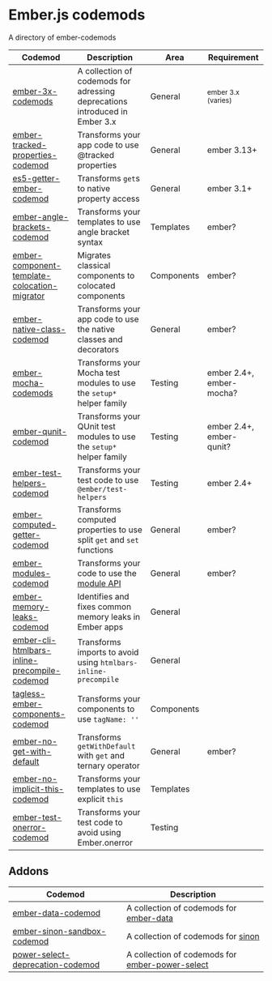 # Ember.js codemods

A directory of ember-codemods

| Codemod | Description | Area | Requirement |
| --- | --- | --- | --- |
| [ember-3x-codemods](https://github.com/ember-codemods/ember-3x-codemods) | A collection of codemods for adressing deprecations introduced in Ember 3.x | General | <small>ember 3.x (varies)</small>
| [ember-tracked-properties-codemod](https://github.com/ember-codemods/ember-tracked-properties-codemod) | Transforms your app code to use @tracked properties | General | ember 3.13+ |
| [es5-getter-ember-codemod](https://github.com/ember-codemods/es5-getter-ember-codemod) | Transforms `get`s to native property access | General | ember 3.1+ |
| [ember-angle-brackets-codemod](https://github.com/ember-codemods/ember-angle-brackets-codemod) | Transforms your templates to use angle bracket syntax | Templates | ember? |
| [ember-component-template-colocation-migrator](https://github.com/ember-codemods/ember-component-template-colocation-migrator) | Migrates classical components to colocated components | Components | ember? |
| [ember-native-class-codemod](https://github.com/ember-codemods/ember-native-class-codemod) | Transforms your app code to use the native classes and decorators | General | ember? |
| [ember-mocha-codemods](https://github.com/ember-codemods/ember-mocha-codemods) | Transforms your Mocha test modules to use the `setup*` helper family | Testing | ember 2.4+, ember-mocha? |
| [ember-qunit-codemod](https://github.com/ember-codemods/ember-qunit-codemod) | Transforms your QUnit test modules to use the `setup*` helper family | Testing | ember 2.4+, ember-qunit? |
| [ember-test-helpers-codemod](https://github.com/ember-codemods/ember-test-helpers-codemod) | Transforms your test code to use `@ember/test-helpers` | Testing | ember 2.4+ |
| [ember-computed-getter-codemod](https://github.com/ember-codemods/ember-computed-getter-codemod) | Transforms computed properties to use split `get` and `set` functions | General | ember? | 
| [ember-modules-codemod](https://github.com/ember-codemods/ember-modules-codemod) | Transforms your code to use the [module API](https://github.com/emberjs/rfcs/pull/176) | General | ember? |
| [ember-memory-leaks-codemod](https://github.com/ember-codemods/ember-memory-leaks-codemod) | Identifies and fixes common memory leaks in Ember apps | General | |
| [ember-cli-htmlbars-inline-precompile-codemod](https://github.com/ember-codemods/ember-cli-htmlbars-inline-precompile-codemod) | Transforms imports to avoid using `htmlbars-inline-precompile` | General | |
| [tagless-ember-components-codemod](https://github.com/ember-codemods/tagless-ember-components-codemod) | Transforms your components to use `tagName: ''` | Components | |
| [ember-no-get-with-default](https://github.com/steventsao/ember-no-get-with-default-codemod) | Transforms `getWithDefault` with `get` and ternary operator  | General | ember? |
| [ember-no-implicit-this-codemod](https://github.com/ember-codemods/ember-no-implicit-this-codemod) | Transforms your templates to use explicit `this` | Templates | |
| [ember-test-onerror-codemod](https://github.com/ember-codemods/ember-test-onerror-codemod) | Transforms your test code to avoid using Ember.onerror | Testing | |

## Addons

| Codemod | Description |
| --- | --- |
| [ember-data-codemod](https://github.com/ember-codemods/ember-data-codemod) | A collection of codemods for [ember-data](https://github.com/emberjs/data) |
| [ember-sinon-sandbox-codemod](https://github.com/ember-codemods/ember-sinon-sandbox-codemod) | A collection of codemods for [sinon](https://github.com/sinonjs/sinon) |
| [power-select-deprecation-codemod](https://github.com/ember-codemods/power-select-deprecation-codemod) | A collection of codemods for [ember-power-select](https://github.com/cibernox/ember-power-select) |
